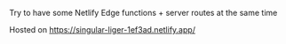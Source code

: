Try to have some Netlify Edge functions + server routes at the same time

Hosted on https://singular-liger-1ef3ad.netlify.app/
